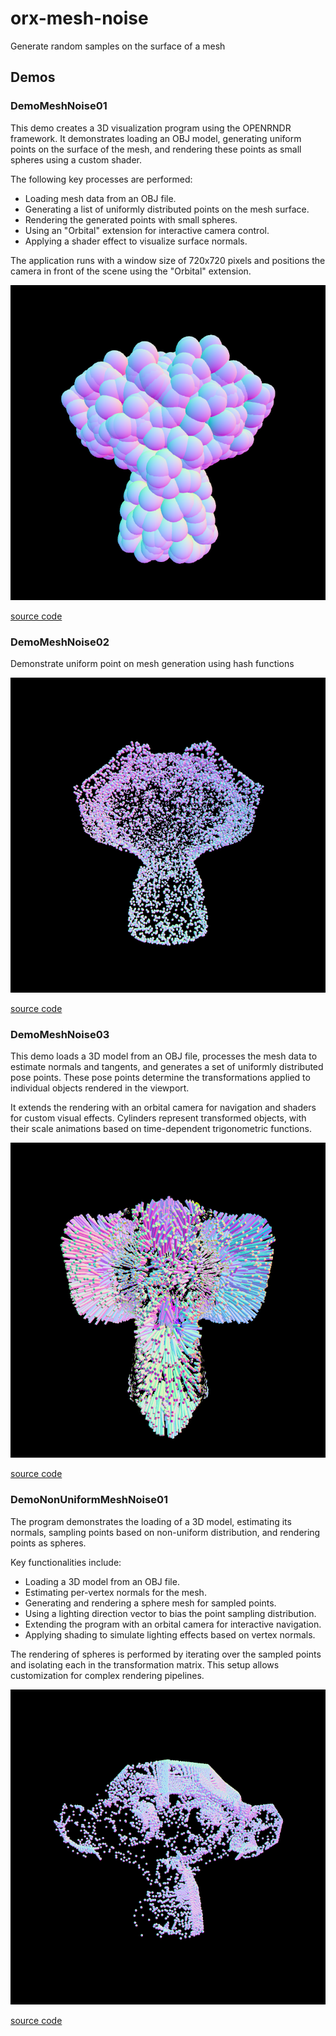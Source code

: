 # orx-mesh-noise

Generate random samples on the surface of a mesh
<!-- __demos__ -->
## Demos
### DemoMeshNoise01

This demo creates a 3D visualization program using the OPENRNDR framework.
It demonstrates loading an OBJ model, generating uniform points on the surface
of the mesh, and rendering these points as small spheres using a custom shader.

The following key processes are performed:
- Loading mesh data from an OBJ file.
- Generating a list of uniformly distributed points on the mesh surface.
- Rendering the generated points with small spheres.
- Using an "Orbital" extension for interactive camera control.
- Applying a shader effect to visualize surface normals.

The application runs with a window size of 720x720 pixels and positions the camera
in front of the scene using the "Orbital" extension.

![DemoMeshNoise01Kt](https://raw.githubusercontent.com/openrndr/orx/media/orx-mesh-noise/images/DemoMeshNoise01Kt.png)

[source code](src/jvmDemo/kotlin/DemoMeshNoise01.kt)

### DemoMeshNoise02

Demonstrate uniform point on mesh generation using hash functions

![DemoMeshNoise02Kt](https://raw.githubusercontent.com/openrndr/orx/media/orx-mesh-noise/images/DemoMeshNoise02Kt.png)

[source code](src/jvmDemo/kotlin/DemoMeshNoise02.kt)

### DemoMeshNoise03

This demo loads a 3D model from an OBJ file, processes the mesh data to estimate normals and tangents, and generates
a set of uniformly distributed pose points. These pose points determine the transformations applied to individual
objects rendered in the viewport.

It extends the rendering with an orbital camera for navigation and shaders for custom visual
effects. Cylinders represent transformed objects, with their scale animations based on time-dependent
trigonometric functions.

![DemoMeshNoise03Kt](https://raw.githubusercontent.com/openrndr/orx/media/orx-mesh-noise/images/DemoMeshNoise03Kt.png)

[source code](src/jvmDemo/kotlin/DemoMeshNoise03.kt)

### DemoNonUniformMeshNoise01

The program demonstrates the loading of a 3D model, estimating its normals,
sampling points based on non-uniform distribution, and rendering points as spheres.

Key functionalities include:
- Loading a 3D model from an OBJ file.
- Estimating per-vertex normals for the mesh.
- Generating and rendering a sphere mesh for sampled points.
- Using a lighting direction vector to bias the point sampling distribution.
- Extending the program with an orbital camera for interactive navigation.
- Applying shading to simulate lighting effects based on vertex normals.

The rendering of spheres is performed by iterating over the sampled points and isolating each in the transformation matrix.
This setup allows customization for complex rendering pipelines.

![DemoNonUniformMeshNoise01Kt](https://raw.githubusercontent.com/openrndr/orx/media/orx-mesh-noise/images/DemoNonUniformMeshNoise01Kt.png)

[source code](src/jvmDemo/kotlin/DemoNonUniformMeshNoise01.kt)
